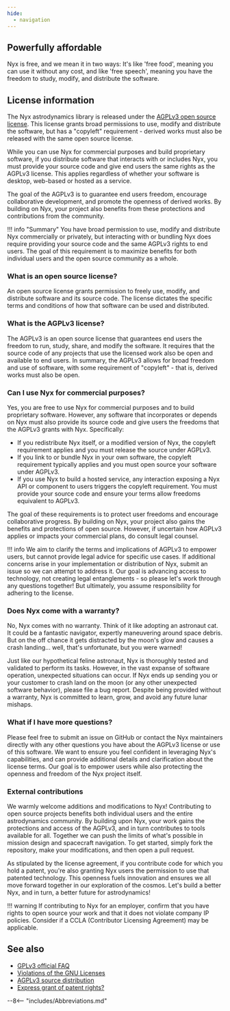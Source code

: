 ```yaml
---
hide:
  - navigation
---
```


## Powerfully affordable

Nyx is free, and we mean it in two ways: It's like 'free food', meaning you can use it without any cost, and like 'free speech', meaning you have the freedom to study, modify, and distribute the software.

## License information

The Nyx astrodynamics library is released under the [AGPLv3 open source license](https://choosealicense.com/licenses/agpl-3.0/). This license grants broad permissions to use, modify and distribute the software, but has a "copyleft" requirement - derived works must also be released with the same open source license.

While you can use Nyx for commercial purposes and build proprietary software, if you distribute software that interacts with or includes Nyx, you must provide your source code and give end users the same rights as the AGPLv3 license. This applies regardless of whether your software is desktop, web-based or hosted as a service.

The goal of the AGPLv3 is to guarantee end users freedom, encourage collaborative development, and promote the openness of derived works. By building on Nyx, your project also benefits from these protections and contributions from the community.

!!! info "Summary"
    You have broad permission to use, modify and distribute Nyx commercially or privately, but interacting with or bundling Nyx does require providing your source code and the same AGPLv3 rights to end users. The goal of this requirement is to maximize benefits for both individual users and the open source community as a whole.

### What is an open source license?
An open source license grants permission to freely use, modify, and distribute software and its source code. The license dictates the specific terms and conditions of how that software can be used and distributed.

### What is the AGPLv3 license?
The AGPLv3 is an open source license that guarantees end users the freedom to run, study, share, and modify the software. It requires that the source code of any projects that use the licensed work also be open and available to end users. In summary, the AGPLv3 allows for broad freedom and use of software, with some requirement of "copyleft" - that is, derived works must also be open.

### Can I use Nyx for commercial purposes? 
Yes, you are free to use Nyx for commercial purposes and to build proprietary software. However, any software that incorporates or depends on Nyx must also provide its source code and give users the freedoms that the AGPLv3 grants with Nyx. Specifically:

+ If you redistribute Nyx itself, or a modified version of Nyx, the copyleft requirement applies and you must release the source under AGPLv3.
+ If you link to or bundle Nyx in your own software, the copyleft requirement typically applies and you must open source your software under AGPLv3.
+ If you use Nyx to build a hosted service, any interaction exposing a Nyx API or component to users triggers the copyleft requirement. You must provide your source code and ensure your terms allow freedoms equivalent to AGPLv3.

The goal of these requirements is to protect user freedoms and encourage collaborative progress. By building on Nyx, your project also gains the benefits and protections of open source. However, if uncertain how AGPLv3 applies or impacts your commercial plans, do consult legal counsel.

!!! info
    We aim to clarify the terms and implications of AGPLv3 to empower users, but cannot provide legal advice for specific use cases. If additional concerns arise in your implementation or distribution of Nyx, submit an issue so we can attempt to address it. Our goal is advancing access to technology, not creating legal entanglements - so please let's work through any questions together! But ultimately, you assume responsibility for adhering to the license.

### Does Nyx come with a warranty?
No, Nyx comes with no warranty. Think of it like adopting an astronaut cat. It could be a fantastic navigator, expertly maneuvering around space debris. But on the off chance it gets distracted by the moon's glow and causes a crash landing... well, that's unfortunate, but you were warned!

Just like our hypothetical feline astronaut, Nyx is thoroughly tested and validated to perform its tasks. However, in the vast expanse of software operation, unexpected situations can occur. If Nyx ends up sending you or your customer to crash land on the moon (or any other unexpected software behavior), please file a bug report. Despite being provided without a warranty, Nyx is committed to learn, grow, and avoid any future lunar mishaps.

### What if I have more questions?
Please feel free to submit an issue on GitHub or contact the Nyx maintainers directly with any other questions you have about the AGPLv3 license or use of this software. We want to ensure you feel confident in leveraging Nyx's capabilities, and can provide additional details and clarification about the license terms. Our goal is to empower users while also protecting the openness and freedom of the Nyx project itself.

### External contributions
We warmly welcome additions and modifications to Nyx! Contributing to open source projects benefits both individual users and the entire astrodynamics community. By building upon Nyx, your work gains the protections and access of the AGPLv3, and in turn contributes to tools available for all. Together we can push the limits of what's possible in mission design and spacecraft navigation. To get started, simply fork the repository, make your modifications, and then open a pull request.

As stipulated by the license agreement, if you contribute code for which you hold a patent, you're also granting Nyx users the permission to use that patented technology. This openness fuels innovation and ensures we all move forward together in our exploration of the cosmos. Let's build a better Nyx, and in turn, a better future for astrodynamics!

!!! warning
    If contributing to Nyx for an employer, confirm that you have rights to open source your work and that it does not violate company IP policies. Consider if a CCLA (Contributor Licensing Agreement) may be applicable.

## See also
+ [GPLv3 official FAQ](https://www.gnu.org/licenses/gpl-faq.html)
+ [Violations of the GNU Licenses](https://www.gnu.org/licenses/gpl-violation.html)
+ [AGPLv3 source distribution](https://opensource.stackexchange.com/questions/5003/agplv3-source-redistribution-when-does-it-apply-to-my-code-for-a-server-side-ja)
+ [Express grant of patent rights?](https://opensource.stackexchange.com/questions/6302/what-does-express-grant-of-patent-rights-from-contributors-to-users-mean)

--8<-- "includes/Abbreviations.md"